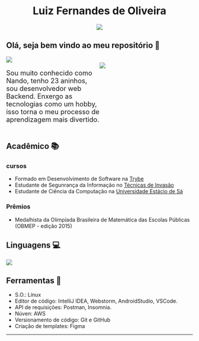 

<div>
    <h1 align="center">Luiz Fernandes de Oliveira</h1>
</div>

<div align="center">
    <a href="https://www.linkedin.com/in/luizfernandesoliveiraoficial/">
        <img src="https://user-images.githubusercontent.com/37448340/87267194-5a2c8c80-c49d-11ea-95a5-993860580961.png" />
    </a>
</div>

<div>
    <h2>Olá, seja bem vindo ao meu repositório 👋</h1>
    <a href="https://github.com/LuizFernandesOliveira">
        <img src="https://visitor-badge.glitch.me/badge?page_id=LuizFernandesOliveira.visitor-badge" />
    </a>
    <div style="display: flex">
        <p style="width: 50%; font-size: 18px">Sou muito conhecido como Nando, tenho 23 aninhos, sou desenvolvedor web Backend. Enxergo as tecnologias como um hobby, isso torna o meu processo de aprendizagem mais divertido.</p>
        <a hreg="https://github.com/anuraghazra/github-readme-stats">
            <img src="https://github-readme-stats.vercel.app/api?username=LuizFernandesOliveira" />
        </a>
    </div>
</div>

<div>
    <h2>Acadêmico 📚 </h1>
    <h3>cursos</h3>
    <ul>
        <li>
        Formado em Desenvolvimento de Software na <a href="https://www.betrybe.com/">Trybe</a>
        </li>
        <li>
        Estudante de Segunrança da Informação no <a href="https://tecnicasdeinvasao.com/">Técnicas de Invasão</a>
        </li>
        <li>
        Estudante de Ciência da Computação na <a href="https://estacio.br/">Universidade Estácio de Sá</a>
        </li>
    </ul>
    <h3>Prêmios</h3>
    <ul>
        <li>Medalhista da Olimpíada Brasileira de Matemática das Escolas Públicas (OBMEP - edição 2015) </li>
    </ul>
</div>

<div>
    <h2>Linguagens 💻</h1>
    <a hreg="https://github.com/LuizFernandesOliveira/github-readme-stats">
        <img src="https://github-readme-stats.vercel.app/api/top-langs/?username=LuizFernandesOliveira&langs_count=10" />
    </a>
</div>

<div>
    <h2>Ferramentas 🎨</h1>
    <ul>
        <li>S.O.: Línux</li>
        <li>Editor de código: IntelliJ IDEA, Webstorm, AndroidStudio, VSCode.</li>
        <li>API de requisições: Postman, Insomnia.</li>
        <li>Núven: AWS</li>
        <li>Versionamento de código: Git e GitHub</li>
        <li>Criação de templates: Figma</li>
    </ul>
</div>

---
